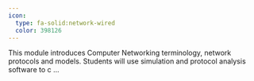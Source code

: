 ```yaml
---
icon:
  type: fa-solid:network-wired
  color: 398126
---
```


This module introduces Computer Networking terminology, network protocols and models. Students will use simulation and protocol analysis software to c ... 
